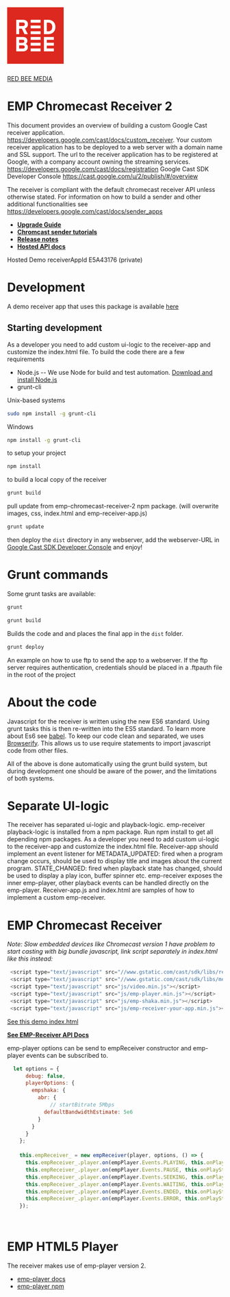 # ![RED BEE MEDIA](https://raw.githubusercontent.com/EricssonBroadcastServices/chromecast-demo-receiver/master/tutorials/econ-blue.png) 
[RED BEE MEDIA](https://www.redbeemedia.com/)

# EMP Chromecast Receiver 2

This document provides an overview of building a custom Google Cast receiver application.
https://developers.google.com/cast/docs/custom_receiver.
Your custom receiver application has to be deployed to a web server with a domain name and SSL support.
The url to the receiver application has to be registered at Google, with a company account owning the streaming services.
https://developers.google.com/cast/docs/registration
Google Cast SDK Developer Console
https://cast.google.com/u/2/publish/#/overview

The receiver is compliant with the default chromecast receiver API unless otherwise stated. For information on how to build a sender and other additional functionalities see https://developers.google.com/cast/docs/sender_apps

* **[Upgrade Guide](https://github.com/EricssonBroadcastServices/chromecast-demo-receiver/blob/master/tutorials/upgrade-guide.md)**
* **[Chromcast sender tutorials](https://github.com/EricssonBroadcastServices/chromecast-demo-receiver/blob/master/tutorials/chromecast.md)**
* **[Release notes](https://github.com/EricssonBroadcastServices/chromecast-demo-receiver/blob/master/CHANGELOG.md)**
* **[Hosted API docs](https://github.com/EricssonBroadcastServices/chromecast-demo-receiver/blob/master/api.md)**


Hosted Demo receiverAppId E5A43176 (private)


# Development

A demo receiver app that uses this package is available [here](https://github.com/EricssonBroadcastServices/chromecast-demo-receiver)

Starting development
--------------------

As a developer you need to add custom ui-logic to the receiver-app and customize the index.html file.
To build the code there are a few requirements
- Node.js -- We use Node for build and test automation. [Download and install Node.js](http://nodejs.org/download/)
- grunt-cli

Unix-based systems
```bash
sudo npm install -g grunt-cli
```

Windows
```bash
npm install -g grunt-cli
```

to setup your project
```bash
npm install
```

to build a local copy of the receiver
```bash
grunt build
```

pull update from emp-chromecast-receiver-2 npm package. (will overwrite images, css, index.html and emp-receiver-app.js)
```bash
grunt update
```

then deploy the `dist` directory in any webserver, add the webserver-URL in [Google Cast SDK Developer Console](https://cast.google.com/u/2/publish/#/overview) and enjoy!




Grunt commands
==============

Some grunt tasks are available:

```bash
grunt
```

```bash
grunt build
```
Builds the code and and places the final app in the `dist` folder.

```bash
grunt deploy
```
An example on how to use ftp to send the app to a webserver.
If the ftp server requires authentication, credentials should be placed in a .ftpauth file in the root of the project



About the code
==============
Javascript for the receiver is written using the new ES6 standard. Using grunt tasks this is then re-written into the ES5 standard. To learn more about Es6 see [babel](https://babeljs.io/).
To keep our code clean and separated, we uses [Browserify](http://browserify.org/). This allows us to use require statements to import javascript code from other files.

All of the above is done automatically using the grunt build system, but during development one should be aware of the power, and the limitations of both systems.

Separate UI-logic
==============
The receiver has separated ui-logic and playback-logic.
emp-receiver playback-logic is installed from a npm package.
Run npm install to get all depending npm packages.
As a developer you need to add custom ui-logic to the receiver-app and customize the index.html file.
Receiver-app should implement an event listener for
METADATA_UPDATED: fired when a program change occurs, should be used to display title and images about the current program.
STATE_CHANGED: fired when playback state has changed, should be used to display a play icon, buffer spinner etc.
emp-receiver exposes the inner emp-player, other playback events can be handled directly on the emp-player.
Receiver-app.js and index.html are samples of how to implement a custom emp-receiver.

EMP Chromecast Receiver
=======

*Note: Slow embedded devices like Chromecast version 1 have problem to start casting with big bundle javascript, link script separately in index.html like this instead:*
```javascript
 <script type="text/javascript" src="//www.gstatic.com/cast/sdk/libs/receiver/2.0.0/cast_receiver.js"></script>
 <script type="text/javascript" src="//www.gstatic.com/cast/sdk/libs/mediaplayer/1.0.0/media_player.js"></script>
 <script type="text/javascript" src="js/video.min.js"></script>
 <script type="text/javascript" src="js/emp-player.min.js"></script>
 <script type="text/javascript" src="js/emp-shaka.min.js"></script>
 <script type="text/javascript" src="js/emp-receiver-your-app.min.js"></script>
```

[See this demo index.html](https://github.com/EricssonBroadcastServices/chromecast-demo-receiver/blob/master/app/index.html)

**[See EMP-Receiver API Docs](https://github.com/EricssonBroadcastServices/chromecast-demo-receiver/blob/master/api.md)**

emp-player options can be send to empReceiver constructor and emp-player events can be subscribed to.

```javascript
  let options = {
      debug: false,
      playerOptions: {
        empshaka: {
          abr: {
              // startBitrate 5Mbps
            defaultBandwidthEstimate: 5e6
          }
        }
      }
    };

    this.empReceiver_ = new empReceiver(player, options, () => {
      this.empReceiver_.player.on(empPlayer.Events.PLAYING, this.onPlayStateChange_.bind(this));
      this.empReceiver_.player.on(empPlayer.Events.PAUSE, this.onPlayStateChange_.bind(this));
      this.empReceiver_.player.on(empPlayer.Events.SEEKING, this.onPlayStateChange_.bind(this));
      this.empReceiver_.player.on(empPlayer.Events.WAITING, this.onPlayStateChange_.bind(this));
      this.empReceiver_.player.on(empPlayer.Events.ENDED, this.onPlayStateChange_.bind(this));
      this.empReceiver_.player.on(empPlayer.Events.ERROR, this.onPlayStateChange_.bind(this));
    });
```

<br />

EMP HTML5 Player
=======
The receiver makes use of emp-player version 2.
- [emp-player docs](https://emps-chromecast-receiver.azurewebsites.net/html5-player-2/reference/docs/index.html)
- [emp-player npm](https://www.npmjs.com/package/empplayer2)